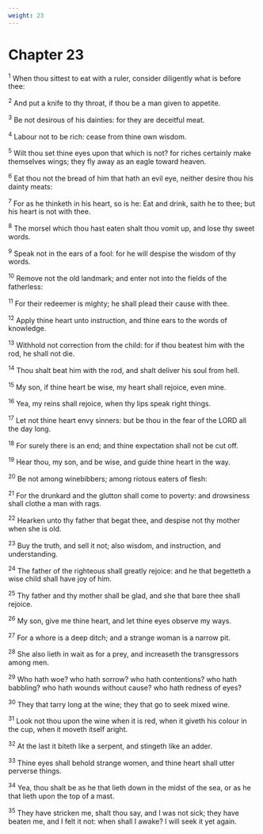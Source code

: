 ```yaml
---
weight: 23
---
```


# Chapter 23

<sup>1</sup> When thou sittest to eat with a ruler, consider diligently what is before thee: 

<sup>2</sup> And put a knife to thy throat, if thou be a man given to appetite. 

<sup>3</sup> Be not desirous of his dainties: for they are deceitful meat. 

<sup>4</sup> Labour not to be rich: cease from thine own wisdom. 

<sup>5</sup> Wilt thou set thine eyes upon that which is not? for riches certainly make themselves wings; they fly away as an eagle toward heaven. 

<sup>6</sup> Eat thou not the bread of him that hath an evil eye, neither desire thou his dainty meats: 

<sup>7</sup> For as he thinketh in his heart, so is he: Eat and drink, saith he to thee; but his heart is not with thee. 

<sup>8</sup> The morsel which thou hast eaten shalt thou vomit up, and lose thy sweet words. 

<sup>9</sup> Speak not in the ears of a fool: for he will despise the wisdom of thy words. 

<sup>10</sup> Remove not the old landmark; and enter not into the fields of the fatherless: 

<sup>11</sup> For their redeemer is mighty; he shall plead their cause with thee. 

<sup>12</sup> Apply thine heart unto instruction, and thine ears to the words of knowledge. 

<sup>13</sup> Withhold not correction from the child: for if thou beatest him with the rod, he shall not die. 

<sup>14</sup> Thou shalt beat him with the rod, and shalt deliver his soul from hell. 

<sup>15</sup> My son, if thine heart be wise, my heart shall rejoice, even mine. 

<sup>16</sup> Yea, my reins shall rejoice, when thy lips speak right things. 

<sup>17</sup> Let not thine heart envy sinners: but be thou in the fear of the LORD all the day long. 

<sup>18</sup> For surely there is an end; and thine expectation shall not be cut off. 

<sup>19</sup> Hear thou, my son, and be wise, and guide thine heart in the way. 

<sup>20</sup> Be not among winebibbers; among riotous eaters of flesh: 

<sup>21</sup> For the drunkard and the glutton shall come to poverty: and drowsiness shall clothe a man with rags. 

<sup>22</sup> Hearken unto thy father that begat thee, and despise not thy mother when she is old. 

<sup>23</sup> Buy the truth, and sell it not; also wisdom, and instruction, and understanding. 

<sup>24</sup> The father of the righteous shall greatly rejoice: and he that begetteth a wise child shall have joy of him. 

<sup>25</sup> Thy father and thy mother shall be glad, and she that bare thee shall rejoice. 

<sup>26</sup> My son, give me thine heart, and let thine eyes observe my ways. 

<sup>27</sup> For a whore is a deep ditch; and a strange woman is a narrow pit. 

<sup>28</sup> She also lieth in wait as for a prey, and increaseth the transgressors among men. 

<sup>29</sup> Who hath woe? who hath sorrow? who hath contentions? who hath babbling? who hath wounds without cause? who hath redness of eyes? 

<sup>30</sup> They that tarry long at the wine; they that go to seek mixed wine. 

<sup>31</sup> Look not thou upon the wine when it is red, when it giveth his colour in the cup, when it moveth itself aright. 

<sup>32</sup> At the last it biteth like a serpent, and stingeth like an adder. 

<sup>33</sup> Thine eyes shall behold strange women, and thine heart shall utter perverse things. 

<sup>34</sup> Yea, thou shalt be as he that lieth down in the midst of the sea, or as he that lieth upon the top of a mast. 

<sup>35</sup> They have stricken me, shalt thou say, and I was not sick; they have beaten me, and I felt it not: when shall I awake? I will seek it yet again. 


